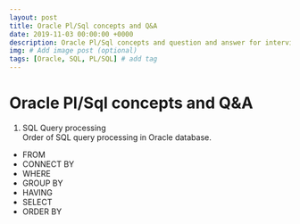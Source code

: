 ```yaml
---
layout: post
title: Oracle Pl/Sql concepts and Q&A
date: 2019-11-03 00:00:00 +0000
description: Oracle Pl/Sql concepts and question and answer for interview preperation
img: # Add image post (optional)
tags: [Oracle, SQL, PL/SQL] # add tag
---
```

# Oracle Pl/Sql concepts and Q&A

1. SQL Query processing  
Order of SQL query processing in Oracle database.
* FROM 
* CONNECT BY 
* WHERE 
* GROUP BY 
* HAVING 
* SELECT 
* ORDER BY
